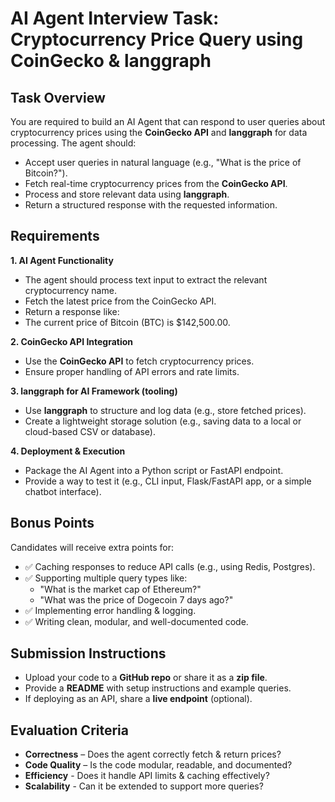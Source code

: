 # AI Agent Interview Task: Cryptocurrency Price Query using CoinGecko & langgraph

## Task Overview

You are required to build an AI Agent that can respond to user queries about cryptocurrency prices using the **CoinGecko API** and **langgraph** for data processing. The agent should:

*   Accept user queries in natural language (e.g., "What is the price of Bitcoin?").
*   Fetch real-time cryptocurrency prices from the **CoinGecko API**.
*   Process and store relevant data using **langgraph**.
*   Return a structured response with the requested information.

## Requirements

**1. AI Agent Functionality**

*   The agent should process text input to extract the relevant cryptocurrency name.
*   Fetch the latest price from the CoinGecko API.
*   Return a response like:
*   The current price of Bitcoin (BTC) is $142,500.00.

**2. CoinGecko API Integration**

*   Use the **CoinGecko API** to fetch cryptocurrency prices.
*   Ensure proper handling of API errors and rate limits.

**3. langgraph for AI Framework (tooling)**

*   Use **langgraph** to structure and log data (e.g., store fetched prices).
*   Create a lightweight storage solution (e.g., saving data to a local or cloud-based CSV or database).

**4. Deployment & Execution**

*   Package the AI Agent into a Python script or FastAPI endpoint.
*   Provide a way to test it (e.g., CLI input, Flask/FastAPI app, or a simple chatbot interface).

## Bonus Points

Candidates will receive extra points for:

*   ✅ Caching responses to reduce API calls (e.g., using Redis, Postgres).
*   ✅ Supporting multiple query types like:
    *   "What is the market cap of Ethereum?"
    *   "What was the price of Dogecoin 7 days ago?"
*   ✅ Implementing error handling & logging.
*   ✅ Writing clean, modular, and well-documented code.

## Submission Instructions

*   Upload your code to a **GitHub repo** or share it as a **zip file**.
*   Provide a **README** with setup instructions and example queries.
*   If deploying as an API, share a **live endpoint** (optional).

## Evaluation Criteria

*   **Correctness** – Does the agent correctly fetch & return prices?
*   **Code Quality** – Is the code modular, readable, and documented?
*   **Efficiency** - Does it handle API limits & caching effectively?
*   **Scalability** - Can it be extended to support more queries?